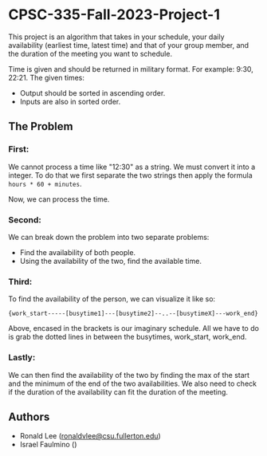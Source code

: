 
# CPSC-335-Fall-2023-Project-1
This project is an algorithm that takes in your schedule, your daily availability (earliest time, latest time) and that of your group member, and the duration of the meeting you want to schedule.  

Time is given and should be returned in military format. For example: 9:30, 22:21. The given times:
- Output should be sorted in ascending order.  
- Inputs are also in sorted order.
## The Problem

### First:
We cannot process a time like "12:30" as a string. We must convert it into a integer.
To do that we first separate the two strings then apply the formula `hours * 60 + minutes`.

Now, we can process the time.
###  Second:
We can break down the problem into two separate problems:
- Find the availability of both people.
- Using the availability of the two, find the available time.

### Third:
To find the availability of the person, we can visualize it like so:

`{work_start-----[busytime1]---[busytime2]--..--[busytimeX]---work_end}`

Above, encased in the brackets is our imaginary schedule. All we have to do is grab the dotted lines in between the busytimes, work_start, work_end.

### Lastly:
We can then find the availability of the two by finding the max of the start and the minimum of the end of the two availabilities. We also need to check if the duration of the availability can fit the duration of the meeting.

## Authors
- Ronald Lee (ronaldvlee@csu.fullerton.edu)
- Israel Faulmino ()